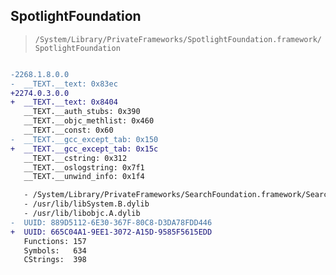 ## SpotlightFoundation

> `/System/Library/PrivateFrameworks/SpotlightFoundation.framework/SpotlightFoundation`

```diff

-2268.1.8.0.0
-  __TEXT.__text: 0x83ec
+2274.0.3.0.0
+  __TEXT.__text: 0x8404
   __TEXT.__auth_stubs: 0x390
   __TEXT.__objc_methlist: 0x460
   __TEXT.__const: 0x60
-  __TEXT.__gcc_except_tab: 0x150
+  __TEXT.__gcc_except_tab: 0x15c
   __TEXT.__cstring: 0x312
   __TEXT.__oslogstring: 0x7f1
   __TEXT.__unwind_info: 0x1f4

   - /System/Library/PrivateFrameworks/SearchFoundation.framework/SearchFoundation
   - /usr/lib/libSystem.B.dylib
   - /usr/lib/libobjc.A.dylib
-  UUID: 889D5112-6E30-367F-80C8-D3DA78FDD446
+  UUID: 665C04A1-9EE1-3072-A15D-9585F5615EDD
   Functions: 157
   Symbols:   634
   CStrings:  398

```
